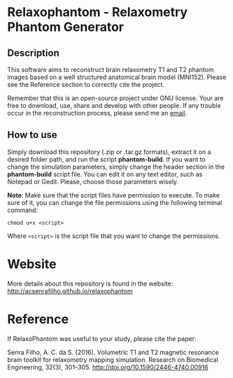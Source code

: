 # Relaxophantom - Relaxometry Phantom Generator

## Description

This software aims to reconstruct brain relaxometry T1 and T2 phantom images based on a well structured anatomical brain model (MNI152). Please see the Reference section to correctly cite the project.

Remember that this is an open-source project under GNU license. Your are free to download, use, share and develop with other people. If any trouble occur in the reconstruction process, please send me an [email](mailto:acsenrafilho@gmail.com).   

## How to use

Simply download this repository (.zip or .tar.gz formats), extract it on a desired folder path, and run the script **phantom-build**. If you want to change the simulation parameters, simply change the header section in the **phantom-build** script file. You can edit it on any text editor, such as Notepad or Gedit. Please, choose those parameters wisely.

**Note**: Make sure that the script files have permission to execute. To make sure of it, you can change the file permissions using the following terminal command: 

`chmod u+x <script>`

Where `<script>` is the script file that you want to change the permissions.

# Website

More details about this repository is found in the website:
<http://acsenrafilho.github.io/relaxophantom>

# Reference 

If RelaxoPhantom was useful to your study, please cite the paper:

Senra Filho, A. C. da S. (2016). Volumetric T1 and T2 magnetic resonance brain toolkit for relaxometry mapping simulation. Research on Biomedical Engineering, 32(3), 301–305. http://doi.org/10.1590/2446-4740.00916
